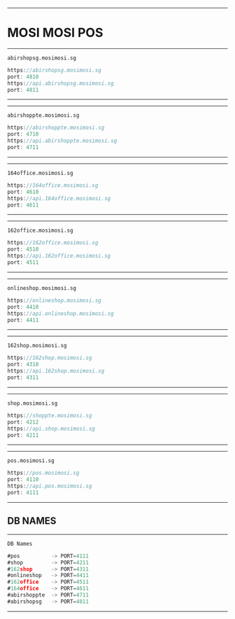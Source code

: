 
---
# MOSI MOSI POS

---
`abirshopsg.mosimosi.sg`
```js
https://abirshopsg.mosimosi.sg   
port: 4810
https://api.abirshopsg.mosimosi.sg  
port: 4811
```
---

---
`abirshoppte.mosimosi.sg`
```js
https://abirshoppte.mosimosi.sg  
port: 4710
https://api.abirshoppte.mosimosi.sg  
port: 4711
```
---



---
`164office.mosimosi.sg`
```js
https://164office.mosimosi.sg   
port: 4610
https://api.164office.mosimosi.sg  
port: 4611
```
---



---
`162office.mosimosi.sg`
```js
https://162office.mosimosi.sg   
port: 4510
https://api.162office.mosimosi.sg  
port: 4511
```
---



---
`onlineshop.mosimosi.sg`
```js
https://onlineshop.mosimosi.sg   
port: 4410
https://api.onlineshop.mosimosi.sg
port: 4411
```
---



---
`162shop.mosimosi.sg`
```js
https://162shop.mosimosi.sg   
port: 4310
https://api.162shop.mosimosi.sg  
port: 4311
```
---


---
`shop.mosimosi.sg`
```js
https://shoppte.mosimosi.sg  
port: 4212
https://api.shop.mosimosi.sg  
port: 4211
```
---



---
`pos.mosimosi.sg`
```js
https://pos.mosimosi.sg   
port: 4110
https://api.pos.mosimosi.sg   
port: 4111
```
---


## DB NAMES

---
`DB Names`
```js
#pos          -> PORT=4111
#shop         -> PORT=4211
#162shop      -> PORT=4311
#onlineshop   -> PORT=4411
#162office    -> PORT=4511
#164office    -> PORT=4611
#abirshoppte  -> PORT=4711
#abirshopsg   -> PORT=4811
```
---


